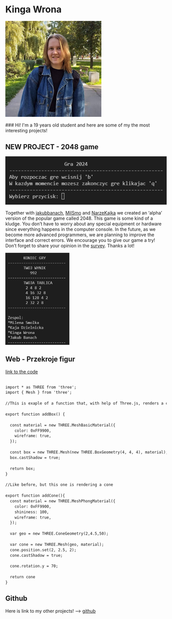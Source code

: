 # Kinga Wrona
<p>
    <img aligne="right"  src="./imgs/img.jpg" width=300> 
</p>
### Hi! I'm a 19 years old student and here are some of my the most interesting projects! 


## NEW PROJECT - 2048 game

<p>
    <img aligne="center"  src="./imgs/start.png" width=600> 
</p>

Together with [jakubbanach](https://jakubbanach.github.io), [MilSmo](https://milsmo.github.io) and [NarzeKajka](https://narzekajka.github.io) we created an ‘alpha’ version of the popular game called 2048. This game is some kind of a kludge. You don’t have to worry about any special equipment or hardware since everything happens in the computer console.  In the future, as we become more advanced programmers, we are planning to improve the interface and correct errors. We encourage you to give our game a try! Don’t forget to share your opinion in the [survey](https://forms.gle/8LsUe4iHzi6yNTHv7). Thanks a lot! 


<p>
    <img aligne="center"  src="./imgs/end.png" width=200> 
</p>

## Web - Przekroje figur

[link to the code](https://github.com/kingawr123/web)

```markdown

import * as THREE from 'three';
import { Mesh } from 'three';

//This is exaple of a function that, with help of Three.js, renders a cube

export function addBox() {

  const material = new THREE.MeshBasicMaterial({
    color: 0xFF9900,
    wireframe: true,
  });

  const box = new THREE.Mesh(new THREE.BoxGeometry(4, 4, 4), material);
  box.castShadow = true;

  return box;
}

//Like before, but this one is rendering a cone

export function addCone(){
  const material = new THREE.MeshPhongMaterial({
    color: 0xFF9900,
    shininess: 100,
    wireframe: true,
  });

  var geo = new THREE.ConeGeometry(2,4.5,50);

  var cone = new THREE.Mesh(geo, material);
  cone.position.set(2, 2.5, 2);
  cone.castShadow = true;

  cone.rotation.y = 70;

  return cone
}

```


<!-- ### Jekyll Themes

Your Pages site will use the layout and styles from the Jekyll theme you have selected in your [repository settings](https://github.com/kingawr123/kingawr123.github.io/settings/pages). The name of this theme is saved in the Jekyll `_config.yml` configuration file. -->

## Github 

Here is link to my other projects! --> [github](https://github.com/kingawr123)
